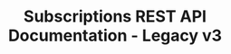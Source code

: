 ---
title: Subscriptions REST API Documentation - Legacy v3

language_tabs:
  - shell: cURL
  - javascript: Node.js
  - php: PHP
  - python: Python
  - ruby: Ruby

toc_footers:
  - <a href="https://github.com/prospress/subscriptions-rest-api-docs">Contributing to WCS REST API Docs</a>
  - <a href="https://github.com/woocommerce/woocommerce-rest-api-docs">Contributing to WC REST API Docs</a>
  - <a href="https://github.com/woocommerce/woocommerce/tree/master/includes/api">WC REST API Source on GitHub</a>
  - <a href="https://github.com/woocommerce/woocommerce/issues?labels=API&amp;page=1&amp;state=open">WC REST API Issues</a>
  - <a href="https://docs.woocommerce.com/document/subscriptions/">Subscriptions Documentation</a>
  - <a href="https://github.com/woocommerce/woocommerce">WooCommerce Subscriptions</a>
  - <a href="http://github.com/tripit/slate">Documentation Powered by Slate</a>

includes:
  - v3/subscriptions

search: false
---